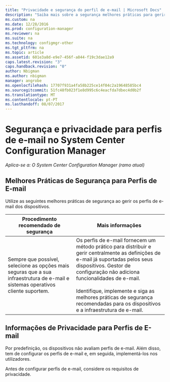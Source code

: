 ```yaml
---
title: "Privacidade e segurança do perfil de e-mail | Microsoft Docs"
description: "Saiba mais sobre a segurança melhores práticas para gerir perfis de e-mail para dispositivos no System Center Configuration Manager."
ms.custom: na
ms.date: 12/28/2016
ms.prod: configuration-manager
ms.reviewer: na
ms.suite: na
ms.technology: configmgr-other
ms.tgt_pltfrm: na
ms.topic: article
ms.assetid: 601e3a8d-e9e7-456f-a844-f19c3dae12a9
caps.latest.revision: "3"
caps.handback.revision: "0"
author: Nbigman
ms.author: nbigman
manager: angrobe
ms.openlocfilehash: 17707f931a4fa58b225ce14f04c2a19648585bc4
ms.sourcegitcommit: 51fc48fb023f1e8d995c6c4eacfda7dbec4d0b2f
ms.translationtype: MT
ms.contentlocale: pt-PT
ms.lasthandoff: 08/07/2017
---
```

# <a name="security-and-privacy-for-email-profiles-in-system-center-configuration-manager"></a>Segurança e privacidade para perfis de e-mail no System Center Configuration Manager

*Aplica-se a: O System Center Configuration Manager (ramo atual)*

## <a name="security-best-practices-for-email-profiles"></a>Melhores Práticas de Segurança para Perfis de E-mail  
 Utilize as seguintes melhores práticas de segurança ao gerir os perfis de e-mail dos dispositivos.  

|Procedimento recomendado de segurança|Mais informações|  
|----------------------------|----------------------|  
|Sempre que possível, selecione as opções mais seguras que a sua infraestrutura de e-mail e sistemas operativos cliente suportem.|Os perfis de e-mail fornecem um método prático para distribuir e gerir centralmente as definições de e-mail já suportadas pelos seus dispositivos. Gestor de configuração não adiciona funcionalidades de e-mail.<br /><br /> Identifique, implemente e siga as melhores práticas de segurança recomendadas para os dispositivos e a infraestrutura de e-mail.|  

## <a name="privacy-information-for-email-profiles"></a>Informações de Privacidade para Perfis de E-mail  
 Por predefinição, os dispositivos não avaliam perfis de e-mail. Além disso, tem de configurar os perfis de e-mail e, em seguida, implementá-los nos utilizadores.  

 Antes de configurar perfis de e-mail, considere os requisitos de privacidade.  

